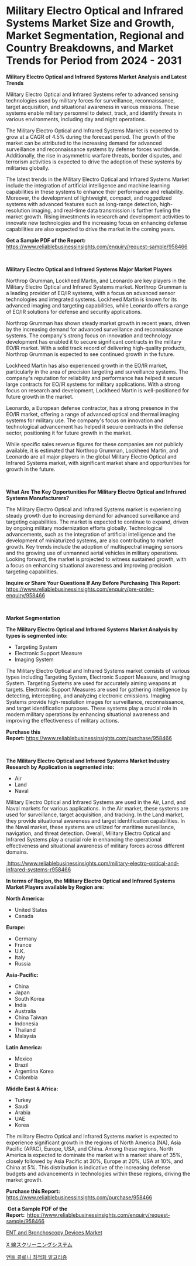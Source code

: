 <p><h1>Military Electro Optical and Infrared Systems Market Size and Growth, Market Segmentation, Regional and Country Breakdowns, and Market Trends for Period from 2024 -  2031</h1></p><p><strong>Military Electro Optical and Infrared Systems Market Analysis and Latest Trends</strong></p>
<p><p>Military Electro Optical and Infrared Systems refer to advanced sensing technologies used by military forces for surveillance, reconnaissance, target acquisition, and situational awareness in various missions. These systems enable military personnel to detect, track, and identify threats in various environments, including day and night operations.</p><p>The Military Electro Optical and Infrared Systems Market is expected to grow at a CAGR of 4.5% during the forecast period. The growth of the market can be attributed to the increasing demand for advanced surveillance and reconnaissance systems by defense forces worldwide. Additionally, the rise in asymmetric warfare threats, border disputes, and terrorism activities is expected to drive the adoption of these systems by militaries globally.</p><p>The latest trends in the Military Electro Optical and Infrared Systems Market include the integration of artificial intelligence and machine learning capabilities in these systems to enhance their performance and reliability. Moreover, the development of lightweight, compact, and ruggedized systems with advanced features such as long-range detection, high-resolution imaging, and real-time data transmission is further fueling the market growth. Rising investments in research and development activities to innovate new technologies and the increasing focus on enhancing defense capabilities are also expected to drive the market in the coming years.</p></p>
<p><strong>Get a Sample PDF of the Report:&nbsp;</strong> <a href="https://www.reliablebusinessinsights.com/enquiry/request-sample/958466">https://www.reliablebusinessinsights.com/enquiry/request-sample/958466</a></p>
<p>&nbsp;</p>
<p><strong>Military Electro Optical and Infrared Systems Major Market Players</strong></p>
<p><p>Northrop Grumman, Lockheed Martin, and Leonardo are key players in the Military Electro Optical and Infrared Systems market. Northrop Grumman is a leading provider of EO/IR systems, with a focus on advanced sensor technologies and integrated systems. Lockheed Martin is known for its advanced imaging and targeting capabilities, while Leonardo offers a range of EO/IR solutions for defense and security applications.</p><p>Northrop Grumman has shown steady market growth in recent years, driven by the increasing demand for advanced surveillance and reconnaissance systems. The company's strong focus on innovation and technology development has enabled it to secure significant contracts in the military EO/IR market. With a solid track record of delivering high-quality products, Northrop Grumman is expected to see continued growth in the future.</p><p>Lockheed Martin has also experienced growth in the EO/IR market, particularly in the area of precision targeting and surveillance systems. The company's reputation for reliability and performance has helped it secure large contracts for EO/IR systems for military applications. With a strong focus on research and development, Lockheed Martin is well-positioned for future growth in the market.</p><p>Leonardo, a European defense contractor, has a strong presence in the EO/IR market, offering a range of advanced optical and thermal imaging systems for military use. The company's focus on innovation and technological advancement has helped it secure contracts in the defense sector, positioning it for future growth in the market.</p><p>While specific sales revenue figures for these companies are not publicly available, it is estimated that Northrop Grumman, Lockheed Martin, and Leonardo are all major players in the global Military Electro Optical and Infrared Systems market, with significant market share and opportunities for growth in the future.</p></p>
<p>&nbsp;</p>
<p><strong>What Are The Key Opportunities For Military Electro Optical and Infrared Systems Manufacturers?</strong></p>
<p><p>The Military Electro Optical and Infrared Systems market is experiencing steady growth due to increasing demand for advanced surveillance and targeting capabilities. The market is expected to continue to expand, driven by ongoing military modernization efforts globally. Technological advancements, such as the integration of artificial intelligence and the development of miniaturized systems, are also contributing to market growth. Key trends include the adoption of multispectral imaging sensors and the growing use of unmanned aerial vehicles in military operations. Looking forward, the market is projected to witness sustained growth, with a focus on enhancing situational awareness and improving precision targeting capabilities.</p></p>
<p><strong>Inquire or Share Your Questions If Any Before Purchasing This Report:</strong> <a href="https://www.reliablebusinessinsights.com/enquiry/pre-order-enquiry/958466">https://www.reliablebusinessinsights.com/enquiry/pre-order-enquiry/958466</a></p>
<p>&nbsp;</p>
<p><strong>Market Segmentation</strong></p>
<p><strong>The Military Electro Optical and Infrared Systems Market Analysis by types is segmented into:</strong></p>
<p><ul><li>Targeting System</li><li>Electronic Support Measure</li><li>Imaging System</li></ul></p>
<p><p>The Military Electro Optical and Infrared Systems market consists of various types including Targeting System, Electronic Support Measure, and Imaging System. Targeting Systems are used for accurately aiming weapons at targets. Electronic Support Measures are used for gathering intelligence by detecting, intercepting, and analyzing electronic emissions. Imaging Systems provide high-resolution images for surveillance, reconnaissance, and target identification purposes. These systems play a crucial role in modern military operations by enhancing situational awareness and improving the effectiveness of military actions.</p></p>
<p><strong>Purchase this Report:&nbsp;</strong><a href="https://www.reliablebusinessinsights.com/purchase/958466">https://www.reliablebusinessinsights.com/purchase/958466</a></p>
<p>&nbsp;</p>
<p><strong>The Military Electro Optical and Infrared Systems Market Industry Research by Application is segmented into:</strong></p>
<p><ul><li>Air</li><li>Land</li><li>Naval</li></ul></p>
<p><p>Military Electro Optical and Infrared Systems are used in the Air, Land, and Naval markets for various applications. In the Air market, these systems are used for surveillance, target acquisition, and tracking. In the Land market, they provide situational awareness and target identification capabilities. In the Naval market, these systems are utilized for maritime surveillance, navigation, and threat detection. Overall, Military Electro Optical and Infrared Systems play a crucial role in enhancing the operational effectiveness and situational awareness of military forces across different domains.</p></p>
<p><a href="https://www.reliablebusinessinsights.com/military-electro-optical-and-infrared-systems-r958466">&nbsp;https://www.reliablebusinessinsights.com/military-electro-optical-and-infrared-systems-r958466</a></p>
<p><strong>In terms of Region, the Military Electro Optical and Infrared Systems Market Players available by Region are:</strong></p>
<p>
    <p> <strong> North America: </strong>
        <ul>
            <li>United States</li>
            <li>Canada</li>
        </ul>
        </p> 
    <p> <strong> Europe: </strong>
        <ul>
            <li>Germany</li>
            <li>France</li>
            <li>U.K.</li>
            <li>Italy</li>
            <li>Russia</li>
        </ul>
        </p> 
    <p> <strong> Asia-Pacific: </strong>
        <ul>
            <li>China</li>
            <li>Japan</li>
            <li>South Korea</li>
            <li>India</li>
            <li>Australia</li>
            <li>China Taiwan</li>
            <li>Indonesia</li>
            <li>Thailand</li>
            <li>Malaysia</li>
        </ul>
        </p> 
    <p> <strong> Latin America: </strong>
        <ul>
            <li>Mexico</li>
            <li>Brazil</li>
            <li>Argentina Korea</li>
            <li>Colombia</li>
        </ul>
        </p> 
    <p> <strong> Middle East & Africa: </strong>
        <ul>
            <li>Turkey</li>
            <li>Saudi</li>
            <li>Arabia</li>
            <li>UAE</li>
            <li>Korea</li>
        </ul>
    </p>
    </p>
<p><p>The military Electro Optical and Infrared Systems market is expected to experience significant growth in the regions of North America (NA), Asia Pacific (APAC), Europe, USA, and China. Among these regions, North America is expected to dominate the market with a market share of 35%, closely followed by Asia Pacific at 30%, Europe at 20%, USA at 10%, and China at 5%. This distribution is indicative of the increasing defense budgets and advancements in technologies within these regions, driving the market growth.</p></p>
<p><strong>Purchase this Report: </strong><a href="https://www.reliablebusinessinsights.com/purchase/958466">https://www.reliablebusinessinsights.com/purchase/958466</a></p>
<p>&nbsp;<strong>Get a Sample PDF of the Report:&nbsp;&nbsp;</strong><a href="https://www.reliablebusinessinsights.com/enquiry/request-sample/958466">https://www.reliablebusinessinsights.com/enquiry/request-sample/958466</a></p>
<p><strong></strong></p>
<p><p><a href="https://github.com/RichRobinson5/Market-Research-Report-List-5/blob/main/ent-and-bronchoscopy-devices-market.md">ENT and Bronchoscopy Devices Market</a></p><p><a href="https://github.com/VernieBarton2023/Market-Research-Report-List-1/blob/main/375732184467.md">X 線スクリーニングシステム</a></p><p><a href="https://github.com/sougarounis/Market-Research-Report-List-4/blob/main/712465978119.md">앤트 콜로니 최적화 알고리즘</a></p></p>
